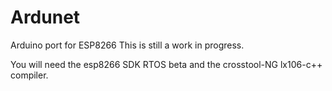 Ardunet
=======

Arduino port for ESP8266
This is still a work in progress.

You will need the esp8266 SDK RTOS beta and the crosstool-NG lx106-c++ compiler.